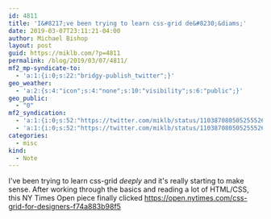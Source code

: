 ```yaml
---
id: 4811
title: 'I&#8217;ve been trying to learn css-grid de&#8230;&diams;'
date: 2019-03-07T23:11:21-04:00
author: Michael Bishop
layout: post
guid: https://miklb.com/?p=4811
permalink: /blog/2019/03/07/4811/
mf2_mp-syndicate-to:
  - 'a:1:{i:0;s:22:"bridgy-publish_twitter";}'
geo_weather:
  - 'a:2:{s:4:"icon";s:4:"none";s:10:"visibility";s:6:"public";}'
geo_public:
  - "0"
mf2_syndication:
  - 'a:1:{i:0;s:52:"https://twitter.com/miklb/status/1103870805052555265";}'
  - 'a:1:{i:0;s:52:"https://twitter.com/miklb/status/1103870805052555265";}'
categories:
  - misc
kind:
  - Note
---
```

I've been trying to learn css-grid *deeply* and it's really starting to make sense. After working through the basics and reading a lot of HTML/CSS, this NY Times Open piece finally clicked <https://open.nytimes.com/css-grid-for-designers-f74a883b98f5>